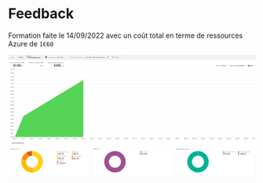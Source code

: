 # Feedback

Formation faite le 14/09/2022 avec un coût total en terme de ressources Azure de `1€60`

![Coûts Azure](./couts_azure.png)
